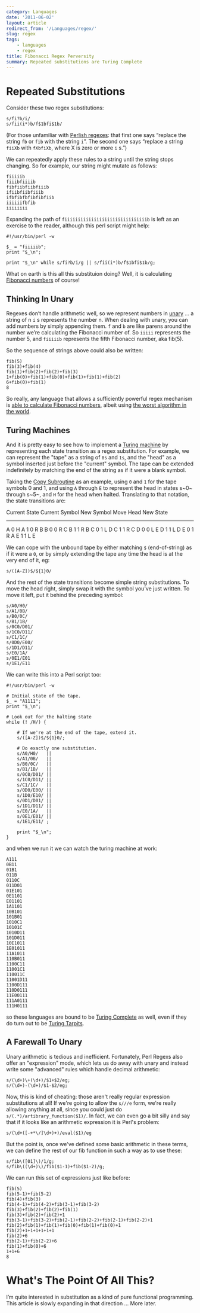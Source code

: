 ```yaml
---
category: Languages
date: '2011-06-02'
layout: article
redirect_from: '/Languages/regex/'
slug: regex
tags:
    - languages
    - regex
title: Fibonacci Regex Perversity
summary: Repeated substitutions are Turing Complete
---
```


Repeated Substitutions
======================

Consider these two regex substitutions:

    s/fi?b/i/
    s/fii(i*)b/f$1bfi$1b/

(For those unfamiliar with [Perlish
regexes](http://en.wikipedia.org/wiki/PCRE): that first one says
“replace the string `fb` or `fib` with the string `i`”. The second one
says “replace a string `fiiXb` with `fXbfiXb`, where X is zero or more
`i` s.”)

We can repeatedly apply these rules to a string until the string stops
changing. So for example, our string might mutate as follows:

    fiiiiib
    fiiibfiiiib
    fibfiibfiibfiiib
    ifiibfiibfiiib
    ifbfibfbfibfibfiib
    iiiiiifbfib
    iiiiiiii

Expanding the path of `fiiiiiiiiiiiiiiiiiiiiiiiiiiiiiiib` is left as an
exercise to the reader, although this perl script might help:

    #!/usr/bin/perl -w

    $_ = "fiiiiib";
    print "$_\n";

    print "$_\n" while s/fi?b/i/g || s/fii(i*)b/f$1bfi$1b/g;    

What on earth is this all this substituion doing? Well, it is
calculating [Fibonacci
numbers](http://en.wikipedia.org/wiki/Fibonacci_number) of course!

Thinking In Unary
-----------------

Regexes don’t handle arithmetic well, so we represent numbers in
[unary](http://en.wikipedia.org/wiki/Unary_numeral_system) ... a string
of n `i` s represents the number n. When dealing with unary, you can add
numbers by simply appending them. `f` and `b` are like parens around the
number we’re calculating the Fibonacci number of. So `iiiii` represents
the number 5, and `fiiiiib` represents the fifth Fibonacci number, aka
fib(5).

So the sequence of strings above could also be written:

    fib(5)
    fib(3)+fib(4)
    fib(1)+fib(2)+fib(2)+fib(3)
    1+fib(0)+fib(1)+fib(0)+fib(1)+fib(1)+fib(2)
    6+fib(0)+fib(1)
    8

So really, any language that allows a sufficiently powerful regex
mechanism is [able to calculate Fibonacci
numbers](http://blog.progopedia.com/2010/may/30/10-unnatural-ways-calculate-fibonacci-numbers/),
albeit using [the worst algorithm in the
world](http://bosker.wordpress.com/2011/04/29/the-worst-algorithm-in-the-world/).

Turing Machines
---------------

And it is pretty easy to see how to implement a [Turing
machine](http://en.wikipedia.org/wiki/Turing_machine) by representing
each state transition as a regex substitution. For example, we can
represent the "tape" as a string of `0s` and `1s`, and the "head" as a
symbol inserted just before the "current" symbol. The tape can be
extended indefinitely by matching the end of the string as if it were a
blank symbol.

Taking the [Copy
Subroutine](http://en.wikipedia.org/wiki/Turing_machine_examples#A_copy_subroutine)
as an example, using `0` and `1` for the tape symbols 0 and 1, and using
`A` through `E` to represent the head in states s~0~ through s~5~, and
`H` for the head when halted. Translating to that notation, the state
transitions are:

  Current State   Current Symbol   New Symbol   Move Head   New State
  --------------- ---------------- ------------ ----------- -----------
  A               0                                         H
  A               1                0            R           B
  B               0                0            R           C
  B               1                1            R           B
  C               0                1            L           D
  C               1                1            R           C
  D               0                0            L           E
  D               1                1            L           D
  E               0                1            R           A
  E               1                1            L           E

We can cope with the unbound tape by either matching `$` (end-of-string)
as if it were a `0`, or by simply extending the tape any time the head
is at the very end of it, eg:

    s/([A-Z])$/${1}0/

And the rest of the state transitions become simple string
substitutions. To move the head right, simply swap it with the symbol
you've just written. To move it left, put it behind the preceding
symbol:

    s/A0/H0/
    s/A1/0B/
    s/B0/0C/
    s/B1/1B/
    s/0C0/D01/
    s/1C0/D11/
    s/C1/1C/
    s/0D0/E00/ 
    s/1D1/D11/
    s/E0/1A/
    s/0E1/E01
    s/1E1/E11

We can write this into a Perl script too:

    #!/usr/bin/perl -w

    # Initial state of the tape.
    $_ = "A1111";
    print "$_\n";

    # Look out for the halting state
    while (! /H/) {

        # If we're at the end of the tape, extend it.
        s/([A-Z])$/${1}0/;

        # Do exactly one substitution.
        s/A0/H0/   ||
        s/A1/0B/   ||
        s/B0/0C/   ||
        s/B1/1B/   ||
        s/0C0/D01/ ||
        s/1C0/D11/ ||
        s/C1/1C/   ||
        s/0D0/E00/ ||
        s/1D0/E10/ ||
        s/0D1/D01/ ||
        s/1D1/D11/ ||
        s/E0/1A/   ||
        s/0E1/E01/ ||
        s/1E1/E11/ ;
    
        print "$_\n";
    }

and when we run it we can watch the turing machine at work:

    A111
    0B11
    01B1
    011B
    0110C
    011D01
    01E101
    0E1101
    E01101
    1A1101
    10B101
    101B01
    1010C1
    10101C
    1010D11
    101D011
    10E1011
    1E01011
    11A1011
    110B011
    1100C11
    11001C1
    110011C
    11001D11
    1100D111
    110D0111
    11E00111
    111A0111
    111H0111

so these languages are bound to be [Turing
Complete](http://en.wikipedia.org/wiki/Turing_complete) as well, even if
they do turn out to be [Turing
Tarpits](http://en.wikipedia.org/wiki/Esoteric_programming_language#Turing_tarpit).

A Farewall To Unary
-------------------

Unary arithmetic is tedious and inefficient. Fortunately, Perl Regexs
also offer an "expression" mode, which lets us do away with unary and
instead write some "advanced" rules which handle decimal arithmetic:

    s/(\d+)\+(\d+)/$1+$2/eg;
    s/(\d+)-(\d+)/$1-$2/eg;

Now, this is kind of cheating: those aren't really regular expression
substitutions at all! If we're going to allow the `s///e` form, we're
really allowing anything at all, since you could just do
`s/(.*)/artibrary_function($1)/`. In fact, we can even go a bit silly
and say that if it looks like an arithmetic expression it is Perl's
problem:

    s/(\d+([-+*\/]\d+)+)/eval($1)/eg

But the point is, once we've defined some basic arithmetic in these
terms, we can define the rest of our fib function in such a way as to
use these:

    s/fib\([01]\)/1/g;
    s/fib\((\d+)\)/fib($1-1)+fib($1-2)/g;

We can run this set of expressions just like before:

    fib(5)
    fib(5-1)+fib(5-2)
    fib(4)+fib(3)
    fib(4-1)+fib(4-2)+fib(3-1)+fib(3-2)
    fib(3)+fib(2)+fib(2)+fib(1)
    fib(3)+fib(2)+fib(2)+1
    fib(3-1)+fib(3-2)+fib(2-1)+fib(2-2)+fib(2-1)+fib(2-2)+1
    fib(2)+fib(1)+fib(1)+fib(0)+fib(1)+fib(0)+1
    fib(2)+1+1+1+1+1+1
    fib(2)+6
    fib(2-1)+fib(2-2)+6
    fib(1)+fib(0)+6
    1+1+6
    8

What's The Point Of All This?
=============================

I’m quite interested in substitution as a kind of pure functional
programming. This article is slowly expanding in that direction ... More
later.
